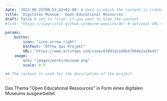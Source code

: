 ```yaml
---
date: '2023-08-25T09:53:42+02:00' # date in which the content is created - defaults to "today"
title: 'Digitales Museum - Open Educational Resources'
draft: false # set to "true" if you want to hide the content 
#link: "https://siegristlk.github.io/meine-website/de" # optional URL to link the logo to

params:
    button:
        icon: "icon-arrow-right"
        btnText: "Öffne das Projekt"
        URL: "https://www.artsteps.com/view/63d91dced8b47568e2a16e45"
    image:
        src: "images/works/museum.png"
        scale: 0.5

## The content is used for the description of the project
---
```


Das Thema "Open Educational Ressources" in Form eines digitalen Museums ausgearbeitet.